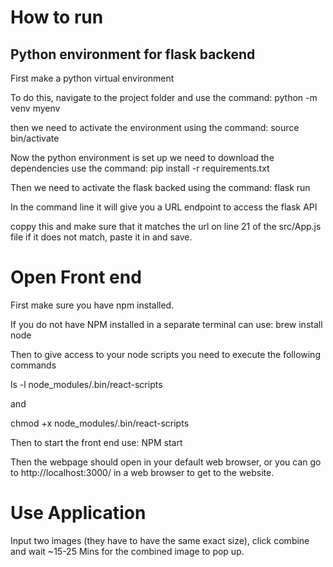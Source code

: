 # How to run

## Python environment for flask backend
First make a python virtual environment

To do this, navigate to the project folder and use the command: python -m venv myenv

then we need to activate the environment using the command: source bin/activate

Now the python environment is set up we need to download the dependencies use the command: pip install -r requirements.txt

Then we need to activate the flask backed using the command: flask run

In the command line it will give you a URL endpoint to access the flask API

coppy this  and make sure that it matches the url on line 21 of the src/App.js file if it does not match, paste it in and save.

# Open Front end

First make sure you have npm installed.

If you do not have NPM installed in a separate terminal can use: brew install node

Then to give access to your node scripts you need to execute the following commands

ls -l node_modules/.bin/react-scripts

and 

chmod +x node_modules/.bin/react-scripts


Then to start the front end use: NPM start

Then the webpage should open in your default web browser, or you can go to http://localhost:3000/ in a web browser to 
get to the website. 

# Use Application
Input two images (they have to have the same exact size), click combine and wait ~15-25 Mins for the combined image to pop up.